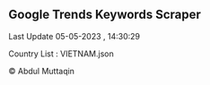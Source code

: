 

## Google Trends Keywords Scraper 
 
Last Update 05-05-2023 , 14:30:29

Country List :
VIETNAM.json



© Abdul Muttaqin 
